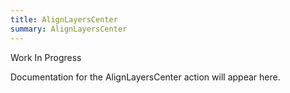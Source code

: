 ```yaml
---
title: AlignLayersCenter
summary: AlignLayersCenter
---
```


Work In Progress

Documentation for the AlignLayersCenter action will appear here.